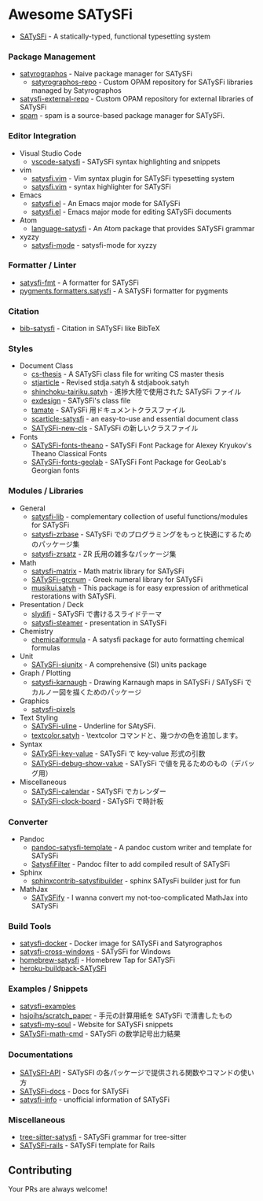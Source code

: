 # Awesome SATySFi

- [SATySFi](https://github.com/gfngfn/SATySFi) - A statically-typed, functional typesetting system

### Package Management

- [satyrographos](https://github.com/na4zagin3/satyrographos) - Naive package manager for SATySFi
  - [satyrographos-repo](https://github.com/na4zagin3/satyrographos-repo) - Custom OPAM repository for SATySFi libraries managed by Satyrographos
- [satysfi-external-repo](https://github.com/gfngfn/satysfi-external-repo) - Custom OPAM repository for external libraries of SATySFi
- [spam](https://github.com/namachan10777/spam) - spam is a source-based package manager for SATySFi.

### Editor Integration

- Visual Studio Code
  - [vscode-satysfi](https://github.com/wraikny/vscode-satysfi) - SATySFi syntax highlighting and snippets
- vim
  - [satysfi.vim](https://github.com/qnighy/satysfi.vim) - Vim syntax plugin for SATySFi typesetting system
  - [satysfi.vim](https://github.com/ToruNiina/satysfi.vim) - syntax highlighter for SATySFi
- Emacs
  - [satysfi.el](https://github.com/gfngfn/satysfi.el) - An Emacs major mode for SATySFi
  - [satysfi.el](https://github.com/hanazuki/satysfi.el) - Emacs major mode for editing SATySFi documents
- Atom
  - [language-satysfi](https://github.com/yudai-nkt/language-satysfi) - An Atom package that provides SATySFi grammar
- xyzzy
  - [satysfi-mode](https://github.com/youz/satysfi-mode) - satysfi-mode for xyzzy

### Formatter / Linter

- [satysfi-fmt](https://github.com/hsjoihs/satysfi-fmt) - A formatter for SATySFi
- [pygments.formatters.satysfi](https://github.com/KeenS/pygments.formatters.satysfi) - A SATySFi formatter for pygments

### Citation

- [bib-satysfi](https://github.com/shoudai/bib-satysfi) - Citation in SATySFi like BibTeX

### Styles

- Document Class
  - [cs-thesis](https://github.com/gfngfn/cs-thesis) - A SATySFi class file for writing CS master thesis
  - [stjarticle](https://github.com/puripuri2100/stjarticle) - Revised stdja.satyh & stdjabook.satyh
  - [shinchoku-tairiku.satyh](https://github.com/shinchoku-tairiku/shinchoku-tairiku.satyh) - 進捗大陸で使用された SATySFi ファイル
  - [exdesign](https://github.com/puripuri2100/exdesign) - SATySFi's class file
  - [tamate](https://github.com/suzusime/tamate) - SATySFi 用ドキュメントクラスファイル
  - [scarticle-satysfi](https://github.com/zr-tex8r/scarticle-satysfi) - an easy-to-use and essential document class
  - [SATySFi-new-cls](https://github.com/puripuri2100/SATySFi-new-cls) - SATySFi の新しいクラスファイル
- Fonts
  - [SATySFi-fonts-theano](https://github.com/na4zagin3/SATySFi-fonts-theano) - SATySFi Font Package for Alexey Kryukov's Theano Classical Fonts
  - [SATySFi-fonts-geolab](https://github.com/na4zagin3/SATySFi-fonts-geolab) - SATySFi Font Package for GeoLab's Georgian fonts

### Modules / Libraries

- General
  - [satysfi-lib](https://github.com/nyuichi/satysfi-lib) - complementary collection of useful functions/modules for SATySFi
  - [satysfi-zrbase](https://github.com/zr-tex8r/satysfi-zrbase) - SATySFi でのプログラミングをもっと快適にするためのパッケージ集
  - [satysfi-zrsatz](https://github.com/zr-tex8r/satysfi-zrsatz) - ZR 氏用の雑多なパッケージ集
- Math
  - [satysfi-matrix](https://github.com/nekketsuuu/satysfi-matrix) - Math matrix library for SATySFi
  - [SATySFi-grcnum](https://github.com/na4zagin3/SATySFi-grcnum) - Greek numeral library for SATySFi
  - [musikui.satyh](https://github.com/puripuri2100/musikui.satyh) - This package is for easy expression of arithmetical restorations with SATySFi.
- Presentation / Deck
  - [slydifi](https://github.com/monaqa/slydifi) - SATySFi で書けるスライドテーマ
  - [satysfi-steamer](https://github.com/konn/satysfi-steamer) - presentation in SATySFi
- Chemistry
  - [chemicalformula](https://github.com/YIsoda/chemicalformula) - A satysfi package for auto formatting chemical formulas
- Unit
  - [SATySFi-siunitx](https://github.com/puripuri2100/SATySFi-siunitx) - A comprehensive (SI) units package
- Graph / Plotting
  - [satysfi-karnaugh](https://github.com/takagiy/satysfi-karnaugh) - Drawing Karnaugh maps in SATySFi / SATySFi でカルノー図を描くためのパッケージ
- Graphics
  - [satysfi-pixels](https://github.com/youz/satysfi-pixels)
- Text Styling
  - [SATySFi-uline](https://github.com/puripuri2100/SATySFi-uline) - Underline for SAtySFi.
  - [textcolor.satyh](https://github.com/puripuri2100/textcolor.satyh) - \textcolor コマンドと、幾つかの色を追加します。
- Syntax
  - [SATySFi-key-value](https://github.com/puripuri2100/SATySFi-key-value) - SATySFi で key-value 形式の引数
  - [SATySFi-debug-show-value](https://github.com/puripuri2100/SATySFi-debug-show-value) - SATySFi で値を見るためのもの（デバッグ用）
- Miscellaneous
  - [SATySFi-calendar](https://github.com/puripuri2100/SATySFi-calendar) - SATySFi でカレンダー
  - [SATySFi-clock-board](https://github.com/puripuri2100/SATySFi-clock-board) - SATySFi で時計板

### Converter

- Pandoc
  - [pandoc-satysfi-template](https://github.com/MasWag/pandoc-satysfi-template) - A pandoc custom writer and template for SATySFi
  - [SatysfiFilter](https://github.com/nekketsuuu/SatysfiFilter) - Pandoc filter to add compiled result of SATySFi
- Sphinx
  - [sphinxcontrib-satysfibuilder](https://github.com/shirou/sphinxcontrib-satysfibuilder) - sphinx SATysFi builder just for fun
- MathJax
  - [SATySFify](https://github.com/hsjoihs/SATySFify) - I wanna convert my not-too-complicated MathJax into SATySFi

### Build Tools

- [satysfi-docker](https://github.com/amutake/satysfi-docker) - Docker image for SATySFi and Satyrographos
- [satysfi-cross-windows](https://github.com/qnighy/satysfi-cross-windows) - SATySFi for Windows
- [homebrew-satysfi](https://github.com/nyuichi/homebrew-satysfi) - Homebrew Tap for SATySFi
- [heroku-buildpack-SATySFi](https://github.com/hanachin/heroku-buildpack-SATySFi)

### Examples / Snippets

- [satysfi-examples](https://github.com/hanachin/satysfi-examples)
- [hsjoihs/scratch_paper](https://github.com/hsjoihs/scratch_paper) - 手元の計算用紙を SATySFi で清書したもの
- [satysfi-my-soul](https://github.com/nekketsuuu/satysfi-my-soul) - Website for SATySFi snippets
- [SATySFi-math-cmd](https://github.com/puripuri2100/SATySFi-math-cmd) - SATySFi の数学記号出力結果

### Documentations

- [SATySFI-API](https://github.com/puripuri2100/SATySFI-API) - SATySFI の各パッケージで提供される関数やコマンドの使い方
- [SATySFi-docs](https://github.com/y-yu/SATySFi-docs) - Docs for SATySFi
- [satysfi-info](https://github.com/kahuu/satysfi-info) - unofficial information of SATySFi

### Miscellaneous

- [tree-sitter-satysfi](https://github.com/yudai-nkt/tree-sitter-satysfi) - SATySFi grammar for tree-sitter
- [SATySFi-rails](https://github.com/hanachin/SATySFi-rails) - SATySFi template for Rails

## Contributing

Your PRs are always welcome!
